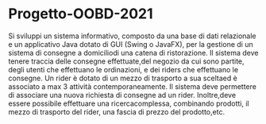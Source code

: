 # Progetto-OOBD-2021


Si sviluppi un sistema informativo, composto da una base di dati relazionale e un applicativo Java dotato di GUI (Swing o JavaFX), per la gestione di un sistema di consegne a domiciliodi una catena di ristorazione. Il sistema deve tenere traccia delle consegne effettuate,del negozio da cui sono partite, degli utenti che effettuano le ordinazioni, e dei riders che effettuano le consegne. Un rider è dotato di un mezzo di trasporto a sua sceltaed è associato a max 3 attività contemporaneamente. Il sistema deve permettere di associare una nuova richiesta di consegne ad un rider. Inoltre,deve essere possibile effettuare una ricercacomplessa, combinando prodotti, il mezzo di trasporto del rider, una fascia di prezzo del prodotto,etc.
